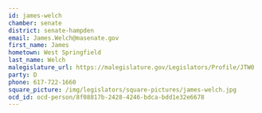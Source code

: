 ```yaml
---
id: james-welch
chamber: senate
district: senate-hampden
email: James.Welch@masenate.gov
first_name: James
hometown: West Springfield
last_name: Welch
malegislature_url: https://malegislature.gov/Legislators/Profile/JTW0
party: D
phone: 617-722-1660
square_picture: /img/legislators/square-pictures/james-welch.jpg
ocd_id: ocd-person/8f08817b-2428-4246-bdca-bdd1e32e6678
---
```

